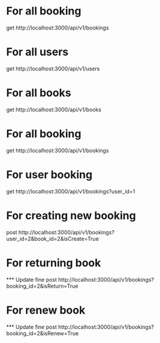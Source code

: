 # For all booking
get http://localhost:3000/api/v1/bookings

# For all users
get http://localhost:3000/api/v1/users

# For all books
get http://localhost:3000/api/v1/books

# For all booking 
get  http://localhost:3000/api/v1/bookings

# For user booking 
get  http://localhost:3000/api/v1/bookings?user_id=1

# For creating new booking
post http://localhost:3000/api/v1/bookings?user_id=2&book_id=2&isCreate=True

# For returning book
*** Update fine
post http://localhost:3000/api/v1/bookings?booking_id=2&isReturn=True

# For renew book
*** Update fine
post http://localhost:3000/api/v1/bookings?booking_id=2&isRenew=True

